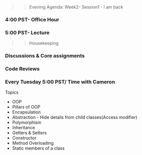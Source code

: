 >> Evening Agenda:  Week2- Session1 - I am back
### 4:00 PST-  Office Hour
### 5:00 PST-  Lecture

>>Housekeeping
### Discussions & Core assignments
### Code Reviews
### Every Tuesday 5:00 PST/ Time with Cameron 

Topics 
- OOP
- Pillars of OOP
- Encapsulation 
- Abstraction - Hide details from child classes(Access modifier)
- Polymorphism 
- Inheritance
- Getters & Setters
- Constructor
- Method Overloading 
- Static members of a class 
